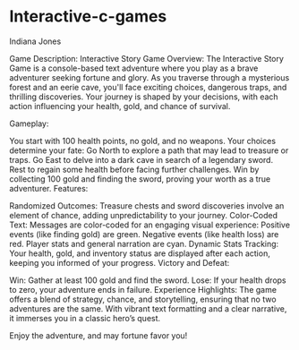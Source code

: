 # Interactive-c-games
Indiana Jones

Game Description: Interactive Story Game
Overview: The Interactive Story Game is a console-based text adventure where you play as a brave adventurer seeking fortune and glory. As you traverse through a mysterious forest and an eerie cave, you'll face exciting choices, dangerous traps, and thrilling discoveries. Your journey is shaped by your decisions, with each action influencing your health, gold, and chance of survival.

Gameplay:

You start with 100 health points, no gold, and no weapons.
Your choices determine your fate:
Go North to explore a path that may lead to treasure or traps.
Go East to delve into a dark cave in search of a legendary sword.
Rest to regain some health before facing further challenges.
Win by collecting 100 gold and finding the sword, proving your worth as a true adventurer.
Features:

Randomized Outcomes: Treasure chests and sword discoveries involve an element of chance, adding unpredictability to your journey.
Color-Coded Text: Messages are color-coded for an engaging visual experience:
Positive events (like finding gold) are green.
Negative events (like health loss) are red.
Player stats and general narration are cyan.
Dynamic Stats Tracking: Your health, gold, and inventory status are displayed after each action, keeping you informed of your progress.
Victory and Defeat:

Win: Gather at least 100 gold and find the sword.
Lose: If your health drops to zero, your adventure ends in failure.
Experience Highlights: The game offers a blend of strategy, chance, and storytelling, ensuring that no two adventures are the same. With vibrant text formatting and a clear narrative, it immerses you in a classic hero’s quest.

Enjoy the adventure, and may fortune favor you!
